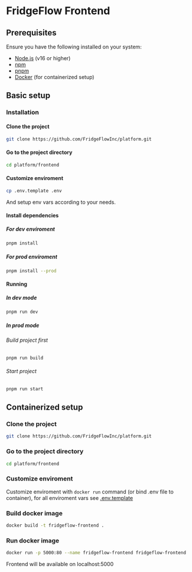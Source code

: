 # FridgeFlow Frontend

## Prerequisites

Ensure you have the following installed on your system:

- [Node.js](https://nodejs.org/) (v16 or higher)
- [npm](https://www.npmjs.com/)
- [pnpm](https://pnpm.io/)
- [Docker](https://www.docker.com/) (for containerized setup)

## Basic setup

### Installation

#### Clone the project

```bash
git clone https://github.com/FridgeFlowInc/platform.git
```

#### Go to the project directory

```bash
cd platform/frontend
```

#### Customize enviroment

```bash
cp .env.template .env
```

And setup env vars according to your needs.

#### Install dependencies

##### For dev enviroment

```bash
pnpm install
```

##### For prod enviroment

```bash
pnpm install --prod
```

#### Running

##### In dev mode

```bash
pnpm run dev
```

##### In prod mode

###### Build project first

```bash
pnpm run build
```

###### Start project

```bash
pnpm run start
```

## Containerized setup

### Clone the project

```bash
git clone https://github.com/FridgeFlowInc/platform.git
```

### Go to the project directory

```bash
cd platform/frontend
```

### Customize enviroment

Customize enviroment with `docker run` command (or bind .env file to container), for all enviroment vars see [.env.template](/frontend/.env.template)

### Build docker image

```bash
docker build -t fridgeflow-frontend .
```

### Run docker image

```bash
docker run -p 5000:80 --name fridgeflow-frontend fridgeflow-frontend
```

Frontend will be available on localhost:5000
